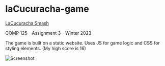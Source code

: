 # laCucuracha-game

[LaCucuracha Smash](URL)

COMP 125 - Assignment 3 - Winter 2023

The game is built on a static website. Uses JS for game logic and CSS for styling elements. (My high score is 16)

![Screenshot](https://github.com/AazainKhan/laCucuracha-game/assets/43759637/ce084229-3e4f-46ad-b40a-f8221cd58aba)

